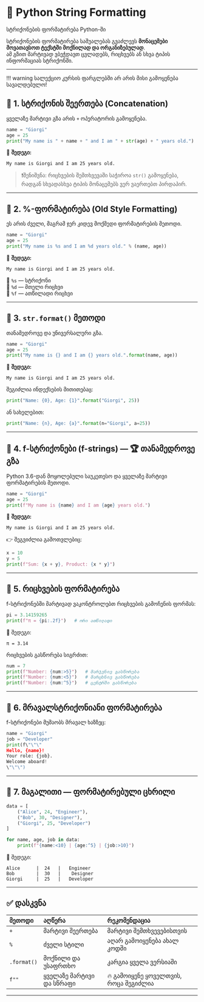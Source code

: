 # 🐍 Python String Formatting  
სტრიქონების ფორმატირება Python-ში

სტრიქონების ფორმატირება საშუალებას გვაძლევს **მონაცემები მოვათავსოთ ტექსტში მოქნილად და ორგანიზებულად**.  
ამ გზით მარტივად ვბეჭდავთ ცვლადებს, რიცხვებს ან სხვა ტიპის ინფორმაციას სტრიქონში.

---

!!! warning
    სალექციო კურსის ფარგლებში არ არის მისი გამოყენება სავალდებულო!

## 🔹 1. სტრიქონის შეერთება (Concatenation)
ყველაზე მარტივი გზა არის `+` ოპერატორის გამოყენება.

```python
name = "Giorgi"
age = 25
print("My name is " + name + " and I am " + str(age) + " years old.")
```

🧩 **შედეგი:**
```
My name is Giorgi and I am 25 years old.
```

> ❗შენიშვნა: რიცხვების შემთხვევაში საჭიროა `str()` გამოყენება, რადგან სხვადასხვა ტიპის მონაცემებს ვერ ვაერთებთ პირდაპირ.

---

## 🔹 2. %-ფორმატირება (Old Style Formatting)
ეს არის ძველი, მაგრამ ჯერ კიდევ მოქმედი ფორმატირების მეთოდი.

```python
name = "Giorgi"
age = 25
print("My name is %s and I am %d years old." % (name, age))
```

🧩 **შედეგი:**
```
My name is Giorgi and I am 25 years old.
```

📘 `%s` — სტრიქონი  
📘 `%d` — მთელი რიცხვი  
📘 `%f` — ათწილადი რიცხვი  

---

## 🔹 3. `str.format()` მეთოდი
თანამედროვე და უნივერსალური გზა.

```python
name = "Giorgi"
age = 25
print("My name is {} and I am {} years old.".format(name, age))
```

🧩 **შედეგი:**
```
My name is Giorgi and I am 25 years old.
```

შეგიძლია ინდექსების მითითებაც:

```python
print("Name: {0}, Age: {1}".format("Giorgi", 25))
```

ან სახელებით:

```python
print("Name: {n}, Age: {a}".format(n="Giorgi", a=25))
```

---

## 🔹 4. f-სტრიქონები (f-strings) — 🏆 თანამედროვე გზა
Python 3.6-დან მოყოლებული საუკეთესო და ყველაზე მარტივი ფორმატირების მეთოდი.

```python
name = "Giorgi"
age = 25
print(f"My name is {name} and I am {age} years old.")
```

🧩 **შედეგი:**
```
My name is Giorgi and I am 25 years old.
```

👉 შეგვიძლია გამოთვლებიც:
```python
x = 10
y = 5
print(f"Sum: {x + y}, Product: {x * y}")
```

---

## 🔹 5. რიცხვების ფორმატირება
f-სტრიქონებში მარტივად ვაკონტროლებთ რიცხვების გამოჩენის ფორმას:

```python
pi = 3.14159265
print(f"π = {pi:.2f}")   # ორი ათწილადი
```
🧩 შედეგი:
```
π = 3.14
```

რიცხვების გასწორება სიგრძით:
```python
num = 7
print(f"Number: {num:>5}")   # მარჯვნივ გასწორება
print(f"Number: {num:<5}")   # მარცხნივ გასწორება
print(f"Number: {num:^5}")   # ცენტრში გასწორება
```

---

## 🔹 6. მრავალსტრიქონიანი ფორმატირება
f-სტრიქონები მუშაობს მრავალ ხაზზეც:

```python
name = "Giorgi"
job = "Developer"
print(f\"\"\"
Hello, {name}!
Your role: {job}.
Welcome aboard!
\"\"\")
```

---

## 🔹 7. მაგალითი — ფორმატირებული ცხრილი

```python
data = [
    ("Alice", 24, "Engineer"),
    ("Bob", 30, "Designer"),
    ("Giorgi", 25, "Developer")
]

for name, age, job in data:
    print(f"{name:<10} | {age:^5} | {job:>10}")
```

🧩 შედეგი:
```
Alice      |  24   |   Engineer
Bob        |  30   |    Designer
Giorgi     |  25   |   Developer
```

---

## ✅ დასკვნა

| მეთოდი | აღწერა | რეკომენდაცია |
|:--|:--|:--|
| `+` | მარტივი შეერთება | მარტივი შემთხვევებისთვის |
| `%` | ძველი სტილი | აღარ გამოიყენება ახალ კოდში |
| `.format()` | მოქნილი და უსაფრთხო | კარგია ყველა ვერსიაში |
| `f""` | ყველაზე მარტივი და სწრაფი | 🔥 გამოიყენე ყოველთვის, როცა შეგიძლია |

---


